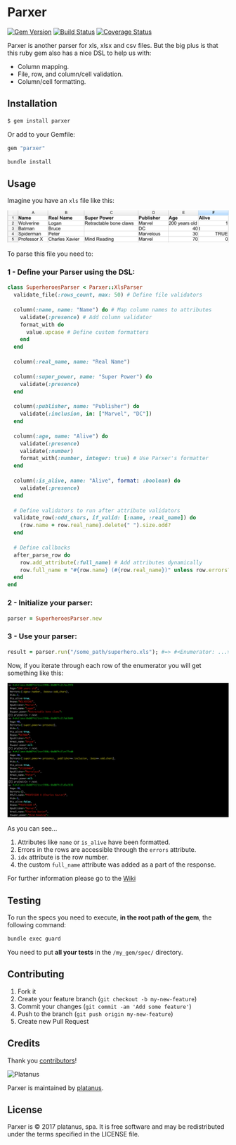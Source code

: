 # Parxer

[![Gem Version](https://badge.fury.io/rb/parxer.svg)](https://badge.fury.io/rb/parxer)
[![Build Status](https://travis-ci.org/platanus/parxer.svg?branch=master)](https://travis-ci.org/platanus/parxer)
[![Coverage Status](https://coveralls.io/repos/github/platanus/parxer/badge.svg?branch=master)](https://coveralls.io/github/platanus/parxer?branch=master)

Parxer is another parser for xls, xlsx and csv files. But the big plus is that this ruby gem also has a nice DSL to help us with:

- Column mapping.
- File, row, and column/cell validation.
- Column/cell formatting.

## Installation

```bash
$ gem install parxer
```

Or add to your Gemfile:

```ruby
gem "parxer"
```

```bash
bundle install
```

## Usage

Imagine you have an `xls` file like this:

<img src="./docs/images/superheroes-xls.png" />

To parse this file you need to:

### 1 - Define your Parser using the DSL:

```ruby
class SuperheroesParser < Parxer::XlsParser
  validate_file(:rows_count, max: 50) # Define file validators

  column(:name, name: "Name") do # Map column names to attributes
    validate(:presence) # Add column validator
    format_with do
      value.upcase # Define custom formatters
    end
  end

  column(:real_name, name: "Real Name")

  column(:super_power, name: "Super Power") do
    validate(:presence)
  end

  column(:publisher, name: "Publisher") do
    validate(:inclusion, in: ["Marvel", "DC"])
  end

  column(:age, name: "Alive") do
    validate(:presence)
    validate(:number)
    format_with(:number, integer: true) # Use Parxer's formatter
  end

  column(:is_alive, name: "Alive", format: :boolean) do
    validate(:presence)
  end

  # Define validators to run after attribute validators
  validate_row(:odd_chars, if_valid: [:name, :real_name]) do
    (row.name + row.real_name).delete(" ").size.odd?
  end

  # Define callbacks
  after_parse_row do
    row.add_attribute(:full_name) # Add attributes dynamically
    row.full_name = "#{row.name} (#{row.real_name})" unless row.errors?
  end
end
```

### 2 - Initialize your parser:

```ruby
parser = SuperheroesParser.new
```

### 3 - Use your parser:

```ruby
result = parser.run("/some_path/superhero.xls"); #=> #<Enumerator: ...>
```

Now, if you iterate through each row of the enumerator you will get something like this:

<img src="./docs/images/parxer-response.png" />

As you can see...

1. Attributes like `name` or `is_alive` have been formatted.
2. Errors in the rows are accessible through the `errors` attribute.
3. `idx` attribute is the row number.
4. the custom `full_name` attribute was added as a part of the response.

For further information please go to the [Wiki](https://github.com/platanus/parxer/wiki)

## Testing

To run the specs you need to execute, **in the root path of the gem**, the following command:

```bash
bundle exec guard
```

You need to put **all your tests** in the `/my_gem/spec/` directory.

## Contributing

1. Fork it
2. Create your feature branch (`git checkout -b my-new-feature`)
3. Commit your changes (`git commit -am 'Add some feature'`)
4. Push to the branch (`git push origin my-new-feature`)
5. Create new Pull Request

## Credits

Thank you [contributors](https://github.com/platanus/parxer/graphs/contributors)!

<img src="http://platan.us/gravatar_with_text.png" alt="Platanus" width="250"/>

Parxer is maintained by [platanus](http://platan.us).

## License

Parxer is © 2017 platanus, spa. It is free software and may be redistributed under the terms specified in the LICENSE file.
